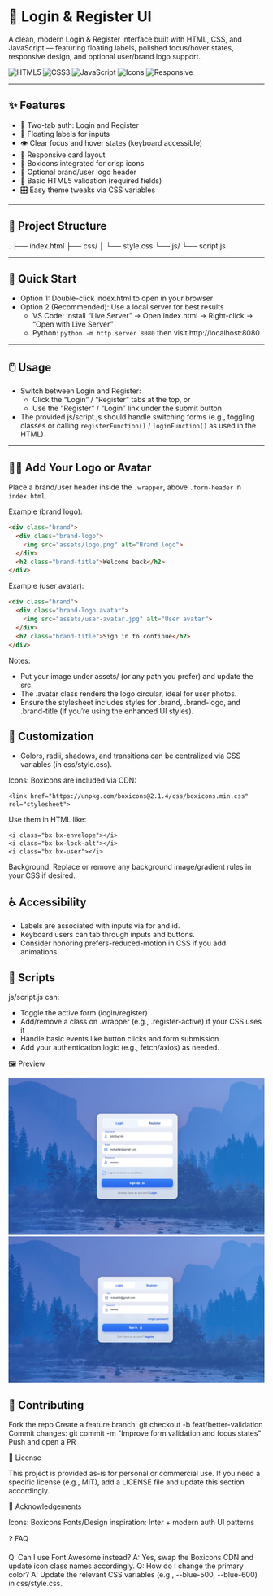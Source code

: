 # 🔐 Login & Register UI

A clean, modern Login & Register interface built with HTML, CSS, and JavaScript — featuring floating labels, polished focus/hover states, responsive design, and optional user/brand logo support.

![HTML5](https://img.shields.io/badge/HTML5-E34F26?logo=html5&logoColor=white)
![CSS3](https://img.shields.io/badge/CSS3-1572B6?logo=css3&logoColor=white)
![JavaScript](https://img.shields.io/badge/JavaScript-F7DF1E?logo=javascript&logoColor=000000)
![Icons](https://img.shields.io/badge/Icons-Boxicons-1E90FF)
![Responsive](https://img.shields.io/badge/Responsive-Yes-34D399)

---

## ✨ Features

- 🧭 Two-tab auth: Login and Register
- 📝 Floating labels for inputs
- 👁️ Clear focus and hover states (keyboard accessible)
- 📱 Responsive card layout
- 🧩 Boxicons integrated for crisp icons
- 👤 Optional brand/user logo header
- 🧪 Basic HTML5 validation (required fields)
- 🎛️ Easy theme tweaks via CSS variables

---

## 📂 Project Structure


. ├── index.html ├── css/ │ └── style.css └── js/ └── script.js

---

## 🚀 Quick Start

- Option 1: Double-click index.html to open in your browser
- Option 2 (Recommended): Use a local server for best results
  - VS Code: Install “Live Server” → Open index.html → Right-click → “Open with Live Server”
  - Python: `python -m http.server 8080` then visit http://localhost:8080

---

## 🖱️ Usage

- Switch between Login and Register:
  - Click the “Login” / “Register” tabs at the top, or
  - Use the “Register” / “Login” link under the submit button
- The provided js/script.js should handle switching forms (e.g., toggling classes or calling `registerFunction()` / `loginFunction()` as used in the HTML)

---

## 🧑‍🎨 Add Your Logo or Avatar

Place a brand/user header inside the `.wrapper`, above `.form-header` in `index.html`.

Example (brand logo):
```html
<div class="brand">
  <div class="brand-logo">
    <img src="assets/logo.png" alt="Brand logo">
  </div>
  <h2 class="brand-title">Welcome back</h2>
</div>
```

Example (user avatar):
```html
<div class="brand">
  <div class="brand-logo avatar">
    <img src="assets/user-avatar.jpg" alt="User avatar">
  </div>
  <h2 class="brand-title">Sign in to continue</h2>
</div>
```
Notes:

- Put your image under assets/ (or any path you prefer) and update the src.
- The .avatar class renders the logo circular, ideal for user photos.
- Ensure the stylesheet includes styles for .brand, .brand-logo, and .brand-title (if you’re using the enhanced UI styles).

## 🎨 Customization

- Colors, radii, shadows, and transitions can be centralized via CSS variables (in css/style.css).
  
Icons: Boxicons are included via CDN:
```
<link href="https://unpkg.com/boxicons@2.1.4/css/boxicons.min.css" rel="stylesheet">
```
Use them in HTML like:
```
<i class="bx bx-envelope"></i>
<i class="bx bx-lock-alt"></i>
<i class="bx bx-user"></i>
```
Background: Replace or remove any background image/gradient rules in your
CSS if desired.

## ♿ Accessibility

- Labels are associated with inputs via for and id.
- Keyboard users can tab through inputs and buttons.
- Consider honoring prefers-reduced-motion in CSS if you add animations.

## 🧰 Scripts

js/script.js can:
- Toggle the active form (login/register)
- Add/remove a class on .wrapper (e.g., .register-active) if your CSS uses it
- Handle basic events like button clicks and form submission
- Add your authentication logic (e.g., fetch/axios) as needed.

🖼️ Preview

![image](https://github.com/MdSaifAli063/Login-Register-UI/blob/8b116218cd8637c3cb2fa8729e3ae9b3d97ef82e/Screenshot%202025-09-13%20014449.png)
![image](https://github.com/MdSaifAli063/Login-Register-UI/blob/fee633c0c5cf603380553214d3c6e641b300882a/Screenshot%202025-09-13%20014254.png)


## 🤝 Contributing

Fork the repo
Create a feature branch: git checkout -b feat/better-validation
Commit changes: git commit -m "Improve form validation and focus states"
Push and open a PR

📄 License

This project is provided as-is for personal or commercial use. If you need a specific license (e.g., MIT), add a LICENSE file and update this section accordingly.

🙏 Acknowledgements

Icons: Boxicons
Fonts/Design inspiration: Inter + modern auth UI patterns

❓ FAQ

Q: Can I use Font Awesome instead?
A: Yes, swap the Boxicons CDN and update icon class names accordingly.
Q: How do I change the primary color?
A: Update the relevant CSS variables (e.g., --blue-500, --blue-600) in css/style.css.
